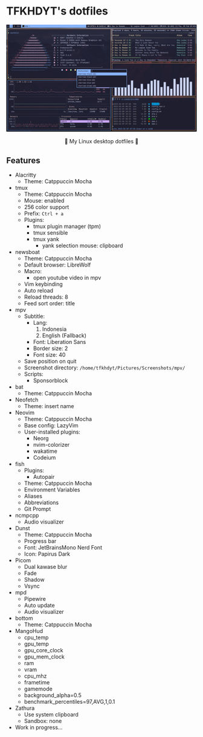 # TFKHDYT's dotfiles

<div align=center>
  <img src='./assets/img/ricing-9-feb-2023.png' alt='thumbnail' />
</div>

<p align=center>🐧 My Linux desktop dotfiles 🐧</p>

## Features

- Alacritty
  - Theme: Catppuccin Mocha
- tmux
  - Theme: Catppuccin Mocha
  - Mouse: enabled
  - 256 color support
  - Prefix: `Ctrl + a`
  - Plugins:
    - tmux plugin manager (tpm)
    - tmux sensible
    - tmux yank
      - yank selection mouse: clipboard
- newsboat
  - Theme: Catppuccin Mocha
  - Default browser: LibreWolf
  - Macro:
    - open youtube video in mpv
  - Vim keybinding
  - Auto reload
  - Reload threads: 8
  - Feed sort order: title
- mpv
  - Subtitle:
    - Lang:
      1. Indonesia
      2. English (Fallback)
    - Font: Liberation Sans
    - Border size: 2
    - Font size: 40
  - Save position on quit
  - Screenshot directory: `/home/tfkhdyt/Pictures/Screenshots/mpv/`
  - Scripts:
    - Sponsorblock
- bat
  - Theme: Catppuccin Mocha
- Neofetch
  - Theme: insert name
- Neovim
  - Theme: Catppuccin Mocha
  - Base config: LazyVim
  - User-installed plugins:
    - Neorg
    - nvim-colorizer
    - wakatime
    - Codeium
- fish
  - Plugins:
    - Autopair
  - Theme: Catppuccin Mocha
  - Environment Variables
  - Aliases
  - Abbreviations
  - Git Prompt
- ncmpcpp
  - Audio visualizer
- Dunst
  - Theme: Catppuccin Mocha
  - Progress bar
  - Font: JetBrainsMono Nerd Font
  - Icon: Papirus Dark
- Picom
  - Dual kawase blur
  - Fade
  - Shadow
  - Vsync
- mpd
  - Pipewire
  - Auto update
  - Audio visualizer
- bottom
  - Theme: Catppuccin Mocha
- MangoHud
  - cpu_temp
  - gpu_temp
  - gpu_core_clock
  - gpu_mem_clock
  - ram
  - vram
  - cpu_mhz
  - frametime
  - gamemode
  - background_alpha=0.5
  - benchmark_percentiles=97,AVG,1,0.1
- Zathura
  - Use system clipboard
  - Sandbox: none
- Work in progress...
